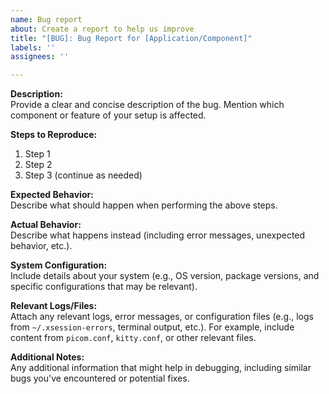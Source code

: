 ```yaml
---
name: Bug report
about: Create a report to help us improve
title: "[BUG]: Bug Report for [Application/Component]"
labels: ''
assignees: ''

---
```


**Description:**  
Provide a clear and concise description of the bug. Mention which component or feature of your setup is affected.

**Steps to Reproduce:**
1. Step 1
2. Step 2
3. Step 3 (continue as needed)

**Expected Behavior:**  
Describe what should happen when performing the above steps.

**Actual Behavior:**  
Describe what happens instead (including error messages, unexpected behavior, etc.).

**System Configuration:**  
Include details about your system (e.g., OS version, package versions, and specific configurations that may be relevant).

**Relevant Logs/Files:**  
Attach any relevant logs, error messages, or configuration files (e.g., logs from `~/.xsession-errors`, terminal output, etc.). For example, include content from `picom.conf`, `kitty.conf`, or other relevant files.

**Additional Notes:**  
Any additional information that might help in debugging, including similar bugs you've encountered or potential fixes.
